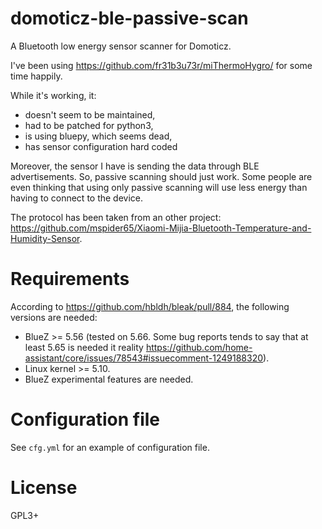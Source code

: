 # domoticz-ble-passive-scan

A Bluetooth low energy sensor scanner for Domoticz.

I've been using https://github.com/fr31b3u73r/miThermoHygro/ for some time happily.

While it's working, it:

- doesn't seem to be maintained,
- had to be patched for python3,
- is using bluepy, which seems dead,
- has sensor configuration hard coded

Moreover, the sensor I have is sending the data through BLE advertisements.
So, passive scanning should just work. Some people are even thinking that
using only passive scanning will use less energy than having to connect to the device.

The protocol has been taken from an other project:
https://github.com/mspider65/Xiaomi-Mijia-Bluetooth-Temperature-and-Humidity-Sensor.

# Requirements

According to https://github.com/hbldh/bleak/pull/884, the following versions are needed:

- BlueZ >= 5.56 (tested on 5.66. Some bug reports tends to say that at least 5.65 is needed
  it reality https://github.com/home-assistant/core/issues/78543#issuecomment-1249188320).
- Linux kernel >= 5.10.
- BlueZ experimental features are needed.

# Configuration file

See ``cfg.yml`` for an example of configuration file.


# License

GPL3+
